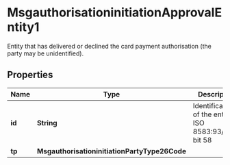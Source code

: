 

# MsgauthorisationinitiationApprovalEntity1

Entity that has delivered or declined the card payment authorisation (the party may be unidentified).

## Properties

| Name | Type | Description | Notes |
|------------ | ------------- | ------------- | -------------|
|**id** | **String** | Identification of the entity.  ISO 8583:93/2003 bit 58 |  [optional] |
|**tp** | **MsgauthorisationinitiationPartyType26Code** |  |  [optional] |



